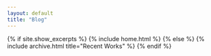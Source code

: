 ```yaml
---
layout: default
title: "Blog"
---
```


{% if site.show_excerpts %}
  {% include home.html %}
{% else %}
  {% include archive.html title="Recent Works" %}
{% endif %}
